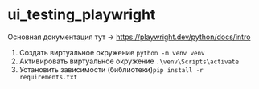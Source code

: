 # ui_testing_playwright

Основная документация тут -> https://playwright.dev/python/docs/intro

1. Создать виртуальное окружение ```python -m venv venv```
2. Активировать виртуальное окружение ```.\venv\Scripts\activate```
3. Установить зависимости (библиотеки)```pip install -r requirements.txt```


